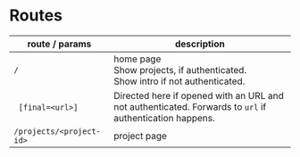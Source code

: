 # Routes

|route / params|description|
|---|---|
|`/`|home page<br />Show projects, if authenticated.<br />Show intro if not authenticated.|
|&nbsp;&nbsp;`[final=<url>]`|Directed here if opened with an URL and not authenticated. Forwards to `url` if authentication happens.|
|`/projects/<project-id>`|project page|
